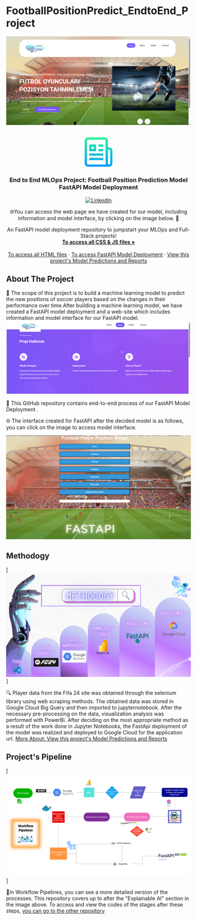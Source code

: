 # FootballPositionPredict_EndtoEnd_Project

[![Product Name Screen Shot][product-screenshot]](https://fastapi2-74557owg3a-uc.a.run.app/)

<!-- PROJECT LOGO -->
<br />
<div align="center">
  <a href="https://github.com/othneildrew/Best-README-Template">
    <img src="images/logo.png" alt="Logo" width="80" height="80">
  </a>

  <h3 align="center"> End to End MLOps Project: Football Position Prediction Model FastAPI Model Deployment</h3> 

  [![LinkedIn][linkedin-shield]][linkedin-url]

🌐You can access the web page we have created for our model, including information and model interface, by clicking on the image below. 🙂

  <p align="center">
    An FastAPI model deployment repository to jumpstart your MLOps and Full-Stack projects!
    <br />
    <a href="https://github.com/busrasulukan/FootballPositionPredict_EndtoEnd_Project/tree/main/static"><strong>To access all CSS & JS files »</strong></a>
    <br />
    <br />
    <a href="https://github.com/busrasulukan/FootballPositionPredict_EndtoEnd_Project/tree/main/templetes">To access all HTML files</a>
    ·
    <a href="https://github.com/busrasulukan/FootballPositionPredict_EndtoEnd_Project/blob/main/main.py">To access FastAPI Model Deployment</a>
    ·
    <a href="https://github.com/busrasulukan/A-Multi-Classification-Model-Football-Position-Predict">View this project's Model Predictions and Reports</a>
  </p>
</div>


<!-- ABOUT THE PROJECT -->
## About The Project
📝 The scope of this project is to build a machine learning model to predict the new positions of soccer players based on the changes in their performance over time.After building a machine learning model, we have created a FastAPI model deployment and a web-site which includes information and model interface for our FastAPI model. 
[![Product Name Screen Shot][about]](https://fastapi2-74557owg3a-uc.a.run.app/about.html)

📝 This GitHub repository contains end-to-end process of our FastAPI Model Deployment .

🌐 The interface created for FastAPI after the decided model is as follows, you can click on the image to access model interface.

[![Product Name Screen Shot][interface]](https://fastapi2-74557owg3a-uc.a.run.app/model.html)



## Methodogy

[![Product Name Screen Shot][methodogy]]

🔍 Player data from the Fifa 24 site was obtained through the selenium library using web scraping methods. The obtained data was stored in Google Cloud Big Query and then imported to jupyternotebook. After the necessary pre-processing on the data, visualization analysis was performed with PowerBi. After deciding on the most appropriate method as a result of the work done in Jupyter Notebooks, the FastApi deployment of the model was realized and deployed to Google Cloud for the application url. <a href="https://github.com/busrasulukan/A-Multi-Classification-Model-Football-Position-Predict">More About: View this project's Model Predictions and Reports</a>

## Project's Pipeline

[![Product Name Screen Shot][pipeline]]

📝In Workflow Pipelines, you can see a more detailed version of the processes. This repository covers up to after the "Explainable AI" section in the image above. To access and view the codes of the stages after these steps, <a href="https://github.com/busrasulukan/A-Multi-Classification-Model-Football-Position-Predict">you can go to the other repository</a>








<!-- MARKDOWN LINKS & IMAGES -->

[linkedin-shield]: https://img.shields.io/badge/-LinkedIn-black.svg?style=for-the-badge&logo=linkedin&colorB=555
[linkedin-url]:https://www.linkedin.com/in/b%C3%BC%C5%9Fra-sulukan-82299a177/
[product-screenshot]: images/screenshot2.png
[methodogy]: images/methodology.png
[pipeline]: images/pipelines.png
[interface]:images/interface.png
[about]: images/about.png
